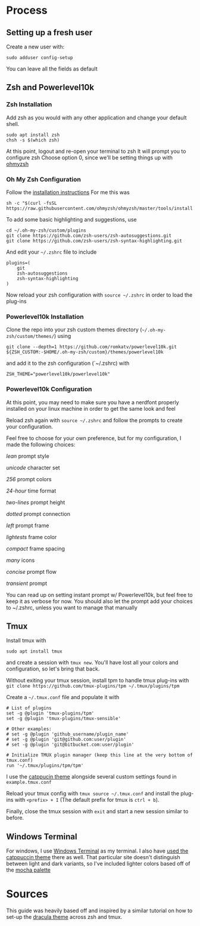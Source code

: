 # Process

## Setting up a fresh user

Create a new user with: 
```
sudo adduser config-setup
```
You can leave all the fields as default

## Zsh and Powerlevel10k

### Zsh Installation

Add zsh as you would with any other application and change your default shell.
```
sudo apt install zsh
chsh -s $(which zsh)
```

At this point, logout and re-open your terminal to zsh
It will prompt you to configure zsh
Choose option 0, since we'll be setting things up with [ohmyzsh](https://github.com/ohmyzsh/ohmyzsh)

### Oh My Zsh Configuration

Follow the [installation instructions](https://github.com/ohmyzsh/ohmyzsh?tab=readme-ov-file#basic-installation)
For me this was 
```
sh -c "$(curl -fsSL https://raw.githubusercontent.com/ohmyzsh/ohmyzsh/master/tools/install.sh)"
```

To add some basic highlighting and suggestions, use

```
cd ~/.oh-my-zsh/custom/plugins
git clone https://github.com/zsh-users/zsh-autosuggestions.git
git clone https://github.com/zsh-users/zsh-syntax-highlighting.git
```

And edit your `~/.zshrc` file to include

```
plugins=(
    git
    zsh-autosuggestions
    zsh-syntax-highlighting
)
```

Now reload your zsh configuration with `source ~/.zshrc` in order to load the plug-ins

### Powerlevel10k Installation

Clone the repo into your zsh custom themes directory (`~/.oh-my-zsh/custom/themes/`) using

```
git clone --depth=1 https://github.com/romkatv/powerlevel10k.git ${ZSH_CUSTOM:-$HOME/.oh-my-zsh/custom}/themes/powerlevel10k
```

and add it to the zsh configuration (`~/.zshrc) with

```
ZSH_THEME="powerlevel10k/powerlevel10k"
```

### Powerlevel10k Configuration

At this point, you may need to make sure you have a nerdfont properly installed on your linux machine in order to get the same look and feel

Reload zsh again with `source ~/.zshrc` and follow the prompts to create your configuration.

Feel free to choose for your own preference, but for my configuration, I made the following choices:

*lean* prompt style

*unicode* character set

*256* prompt colors

*24-hour* time format

*two-lines* prompt height

*dotted* prompt connection

*left* prompt frame

*lightests* frame color

*compact* frame spacing

*many* icons

*concise* prompt flow

*transient* prompt

You can read up on setting instant prompt w/ Powerlevel10k, but feel free to keep it as verbose for now.
You should also let the prompt add your choices to ~/.zshrc, unless you want to manage that manually 

## Tmux

Install tmux with

```
sudo apt install tmux
```

and create a session with `tmux new`. You'll have lost all your colors and configuration, so let's bring that back.

Without exiting your tmux session, install tpm to handle tmux plug-ins with `git clone https://github.com/tmux-plugins/tpm ~/.tmux/plugins/tpm`

Create a `~/.tmux.conf` file and populate it with

```
# List of plugins
set -g @plugin 'tmux-plugins/tpm'
set -g @plugin 'tmux-plugins/tmux-sensible'

# Other examples:
# set -g @plugin 'github_username/plugin_name'
# set -g @plugin 'git@github.com:user/plugin'
# set -g @plugin 'git@bitbucket.com:user/plugin'

# Initialize TMUX plugin manager (keep this line at the very bottom of tmux.conf)
run '~/.tmux/plugins/tpm/tpm'
```

I use the [catppucin theme](https://github.com/catppuccin/tmux?tab=readme-ov-file) alongside several custom settings found in `example.tmux.conf`

Reload your tmux config with `tmux source ~/.tmux.conf` and install the plug-ins with `<prefix> + I` (The default prefix for tmux is `ctrl + b`).

Finally, close the tmux session with `exit` and start a new session similar to before.

## Windows Terminal

For windows, I use [Windows Terminal](https://github.com/Microsoft/Terminal) as my terminal.
I also have [used the catppuccin theme](https://github.com/catppuccin/windows-terminal) there as well.
That particular site doesn't distinguish between light and dark variants, so I've included lighter colors based off of the [mocha palette](https://catppuccin.ryanccn.dev/palette)

# Sources

This guide was heavily based off and inspired by a similar tutorial on how to set-up the [dracula theme](https://dev.to/andrenbrandao/terminal-setup-with-zsh-tmux-dracula-theme-48lm) across zsh and tmux.
